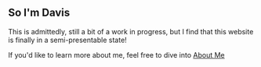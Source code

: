 ## So I'm Davis

This is admittedly, still a bit of a work in progress, but I find that this website is finally in a semi-presentable state!

If you'd like to learn more about me, feel free to dive into [About Me](about/)